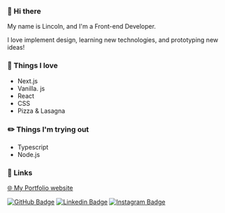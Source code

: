 ### 🤙 Hi there 
My name is Lincoln, and I'm a Front-end Developer.

I love implement design, learning new technologies, and prototyping new ideas!

### :tada: Things I love 

- Next.js
- Vanilla. js
- React
- CSS
- Pizza & Lasagna

### :pencil2: Things I'm trying out 

- Typescript
- Node.js

### :link: Links 

<a href="https://alelincoln.vercel.app/" >🌐 My Portfolio website</a>

[![GitHub Badge](https://img.shields.io/github/followers/AleLincoln?label=follow&style=social)](https://github.com/AleLincoln/)
[![Linkedin Badge](https://img.shields.io/badge/-LinkedIn-blue?style=flat-square&logo=Linkedin&logoColor=white&link=https://www.linkedin.com/in/lincoln-alexandrino/)](https://www.linkedin.com/in/lincoln-alexandrino/)
[![Instagram Badge](https://img.shields.io/badge/-Instagram-purple?style=flat-square&logo=Instagram&logoColor=white&link=https://www.instagram.com/ale_lincoln/)](https://www.instagram.com/ale_lincoln/)
